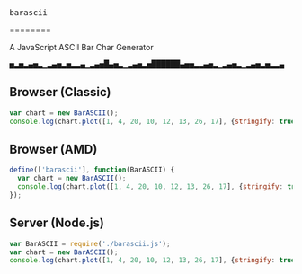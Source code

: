 <pre>
barascii
</pre>
========

A JavaScript ASCII Bar Char Generator 

<pre>
▅▂▅▂▄▅▂▁▂▄▅▂▅▂▂▄▁▂▄▅█▄▅▂▁▂▄▅▂▅██████▄▅▅▂▂▄▅▂▁▂▄▅▂▁▂▄▅▂▅▂▂▄
</pre>

## Browser (Classic)
```js
var chart = new BarASCII();
console.log(chart.plot([1, 4, 20, 10, 12, 13, 26, 17], {stringify: true}));
```

## Browser (AMD)
```js
define(['barascii'], function(BarASCII) {
  var chart = new BarASCII();
  console.log(chart.plot([1, 4, 20, 10, 12, 13, 26, 17], {stringify: true}));
});
```

## Server (Node.js)
```js
var BarASCII = require('./barascii.js');
var chart = new BarASCII();
console.log(chart.plot([1, 4, 20, 10, 12, 13, 26, 17], {stringify: true}));
```
